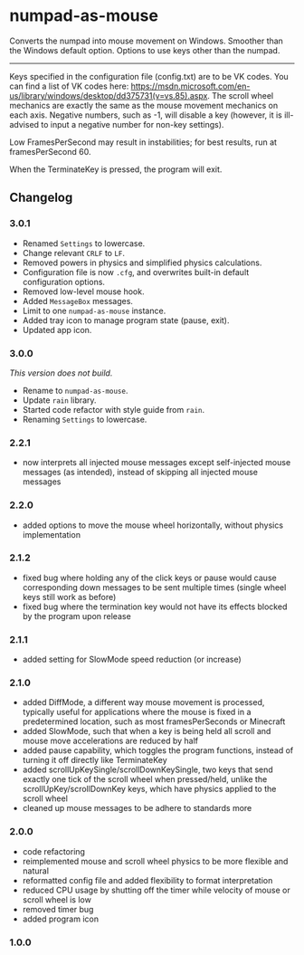 # numpad-as-mouse

Converts the numpad into mouse movement on Windows. Smoother than the Windows default option. Options to use keys other than the numpad.

---

Keys specified in the configuration file (config.txt) are to be VK codes. You can find a list of VK codes here: https://msdn.microsoft.com/en-us/library/windows/desktop/dd375731(v=vs.85).aspx. The scroll wheel mechanics are exactly the same as the mouse movement mechanics on each axis. Negative numbers, such as -1, will disable a key (however, it is ill-advised to input a negative number for non-key settings).

Low FramesPerSecond may result in instabilities; for best results, run at framesPerSecond 60.

When the TerminateKey is pressed, the program will exit.

## Changelog

### 3.0.1

* Renamed `Settings` to lowercase.
* Change relevant `CRLF` to `LF`.
* Removed powers in physics and simplified physics calculations.
* Configuration file is now `.cfg`, and overwrites built-in default configuration options.
* Removed low-level mouse hook.
* Added `MessageBox` messages.
* Limit to one `numpad-as-mouse` instance.
* Added tray icon to manage program state (pause, exit).
* Updated app icon.

### 3.0.0

*This version does not build.*

* Rename to `numpad-as-mouse`.
* Update `rain` library.
* Started code refactor with style guide from `rain`.
* Renaming `Settings` to lowercase.

### 2.2.1

* now interprets all injected mouse messages except self-injected mouse messages (as intended), instead of skipping all injected mouse messages

### 2.2.0

* added options to move the mouse wheel horizontally, without physics implementation

### 2.1.2

* fixed bug where holding any of the click keys or pause would cause corresponding down messages to be sent multiple times (single wheel keys still work as before)
* fixed bug where the termination key would not have its effects blocked by the program upon release

### 2.1.1

* added setting for SlowMode speed reduction (or increase)

### 2.1.0

* added DiffMode, a different way mouse movement is processed, typically useful for applications where the mouse is fixed in a predetermined location, such as most framesPerSeconds or Minecraft
* added SlowMode, such that when a key is being held all scroll and mouse move accelerations are reduced by half
* added pause capability, which toggles the program functions, instead of turning it off directly like TerminateKey
* added scrollUpKeySingle/scrollDownKeySingle, two keys that send exactly one tick of the scroll wheel when pressed/held, unlike the scrollUpKey/scrollDownKey keys, which have physics applied to the scroll wheel
* cleaned up mouse messages to be adhere to standards more

### 2.0.0

* code refactoring
* reimplemented mouse and scroll wheel physics to be more flexible and natural
* reformatted config file and added flexibility to format interpretation
* reduced CPU usage by shutting off the timer while velocity of mouse or scroll wheel is low
* removed timer bug
* added program icon

### 1.0.0
